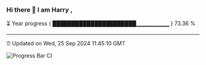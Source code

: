 ### Hi there 👋 I am Harry , 

⏳ Year progress { ██████████████████████▁▁▁▁▁▁▁▁ } 73.36 %

---

⏰ Updated on Wed, 25 Sep 2024 11:45:10 GMT

![Progress Bar CI](https://github.com/duykhang68/duykhang68/workflows/Progress%20Bar%20CI/badge.svg)
